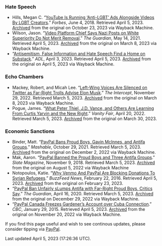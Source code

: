 ### Hate Speech
- Hills, Megan C. “[YouTube Is Running ‘Anti-LGBT’ Ads Alongside Videos By LGBT Creators](https://www.forbes.com/sites/meganhills1/2018/06/04/youtube-anti-lgbt-ads/?sh=6ed7cb524f73).” *Forbes*, June 4, 2018. Retrieved April 5, 2023. [Archived](https://web.archive.org/web/20221023193127/http://www.forbes.com/sites/meganhills1/2018/06/04/youtube-anti-lgbt-ads/) from the original on October 23, 2023 via Wayback Machine.
- Wilson, Jason. “[Video Platform Chief Says Nazi Posts on White Superiority Do Not Merit Removal](https://www.theguardian.com/world/2021/may/14/odysee-video-platform-nazi-content-not-grounds-for-removal).” *The Guardian*, May 14, 2021. Retrieved April 5, 2023. [Archived](https://web.archive.org/web/20230308212534/https://www.theguardian.com/world/2021/may/14/odysee-video-platform-nazi-content-not-grounds-for-removal) from the original on March 8, 2023 via Wayback Machine.
- “[Antisemitism, False Information and Hate Speech Find a Home on Substack](https://www.adl.org/resources/blog/antisemitism-false-information-and-hate-speech-find-home-substack-0).” *ADL*, April 3, 2023. Retrieved April 5, 2023. [Archived](https://web.archive.org/web/20230405023503/https://www.adl.org/resources/blog/antisemitism-false-information-and-hate-speech-find-home-substack-0) from the original on April 5, 2023 via Wayback Machine.
### Echo Chambers
- Mackey, Robert, and Micah Lee. “[Left-Wing Voices Are Silenced on Twitter as Far-Right Trolls Advise Elon Musk](https://theintercept.com/2022/11/29/elon-musk-twitter-andy-ngo-antifascist/.).” *The Intercept*, November 29, 2022. Retrieved March 5, 2023. [Archived](https://web.archive.org/web/20230308041814/https://theintercept.com/2022/11/29/elon-musk-twitter-andy-ngo-antifascist/) from the original on March 8, 2023 via Wayback Machine.
- Pogue, James. “[What Peter Thiel, J.D. Vance, and Others Are Learning From Curtis Yarvin and the New Right](https://www.vanityfair.com/news/2022/04/inside-the-new-right-where-peter-thiel-is-placing-his-biggest-bets).” *Vanity Fair*, April 20, 2022. Retrieved March 5, 2023. [Archived](http://web.archive.org/web/20230330090503/https://www.vanityfair.com/news/2022/04/inside-the-new-right-where-peter-thiel-is-placing-his-biggest-bets) from the original on March 30, 2023.
### Economic Sanctions
- Binder, Matt. “[PayPal Bans Proud Boys, Gavin McInnes, and Antifa Groups](https://mashable.com/article/paypal-bans-proud-boys-gavin-mcinnes-antifa).” *Mashable*, October 29, 2021. Retrieved March 5, 2023. [Archived](https://web.archive.org/web/20221202110032/https://mashable.com/article/paypal-bans-proud-boys-gavin-mcinnes-antifa) from the original on December 2, 2022 via Wayback Machine.
- Mak, Aaron. “[PayPal Banned the Proud Boys and Three Antifa Groups](https://slate.com/technology/2018/11/proud-boys-and-several-antifa-groups-blocked-on-paypal.html).” *Slate Magazine*, November 9, 2018. Retrieved March 5, 2023. [Archived](https://web.archive.org/web/20220805230905/https://slate.com/technology/2018/11/proud-boys-and-several-antifa-groups-blocked-on-paypal.html) from the original on August 5, 2022 via Wayback Machine
- Notopoulos, Katie. “[Why Venmo And PayPal Are Blocking Donations To Syrian Refugees](https://www.buzzfeednews.com/article/katienotopoulos/why-venmo-and-paypal-are-blocking-donations-to-syrian-refuge).” *BuzzFeed News*, February 22, 2016. Retrieved April 5, 2023. [Archived](https://web.archive.org/web/20230223172636/https://www.buzzfeednews.com/article/katienotopoulos/why-venmo-and-paypal-are-blocking-donations-to-syrian-refuge) from the original on February 23, 2023.
- “[PayPal Ban Unfairly sLumps Antifa with Far-Right Proud Boys, Critics Say](https://www.theguardian.com/technology/2018/nov/09/paypal-proud-boys-antifa-ban-gavin-mcinnes-criticism).” *The Guardian*, April 16, 2020. Retrieved March 5, 2023. [Archived](https://web.archive.org/web/20221229035051/https://www.theguardian.com/technology/2018/nov/09/paypal-proud-boys-antifa-ban-gavin-mcinnes-criticism) from the original on December 29, 2022 via Wayback Machine.
- “[PayPal Canada Freezes Gardener’s Account over Cuba Connection](https://www.cbc.ca/news/canada/edmonton/paypal-canada-freezes-gardener-s-account-over-cuba-connection-1.2933495).” *CBC*, January 29, 2015. Retrieved April 5, 2023. [Archived](https://web.archive.org/web/20221120084400/https://www.cbc.ca/news/canada/edmonton/paypal-canada-freezes-gardener-s-account-over-cuba-connection-1.2933495) from the original on November 20, 2022 via Wayback Machine.

If you find this page useful and wish to see continous updates, please consider tipping via [PayPal](https://paypal.me/bglamours).

Last updated April 5, 2023 (17:26:36 UTC).
